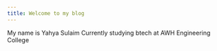 ```yaml
---
title: Welcome to my blog
---
```


My name is Yahya Sulaim
Currently studying btech at AWH Engineering College
